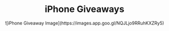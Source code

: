 # <div align="center">iPhone Giveaways</div>

<div align="center">
  ![iPhone Giveaway Image](https://images.app.goo.gl/NQJLjo9RRuhKXZRy5)
</div>
